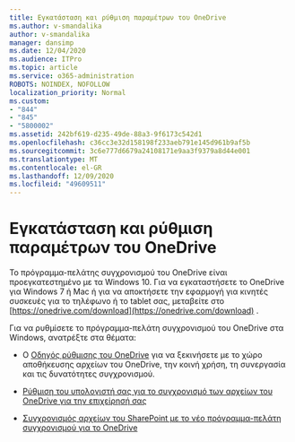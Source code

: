 ```yaml
---
title: Εγκατάσταση και ρύθμιση παραμέτρων του OneDrive
ms.author: v-smandalika
author: v-smandalika
manager: dansimp
ms.date: 12/04/2020
ms.audience: ITPro
ms.topic: article
ms.service: o365-administration
ROBOTS: NOINDEX, NOFOLLOW
localization_priority: Normal
ms.custom:
- "844"
- "845"
- "5800002"
ms.assetid: 242bf619-d235-49de-88a3-9f6173c542d1
ms.openlocfilehash: c36cc3e32d158198f233aeb791e145d961b9af5b
ms.sourcegitcommit: 3c6e777d6679a24108171e9aa3f9379a8d44e001
ms.translationtype: MT
ms.contentlocale: el-GR
ms.lasthandoff: 12/09/2020
ms.locfileid: "49609511"
---
```

# <a name="install-and-configure-onedrive"></a>Εγκατάσταση και ρύθμιση παραμέτρων του OneDrive

Το πρόγραμμα-πελάτης συγχρονισμού του OneDrive είναι προεγκατεστημένο με τα Windows 10. Για να εγκαταστήσετε το OneDrive για Windows 7 ή Mac ή για να αποκτήσετε την εφαρμογή για κινητές συσκευές για το τηλέφωνο ή το tablet σας, μεταβείτε στο [https://onedrive.com/download](https://onedrive.com/download) .
  
Για να ρυθμίσετε το πρόγραμμα-πελάτη συγχρονισμού του OneDrive στα Windows, ανατρέξτε στα θέματα:
  
- Ο [Οδηγός ρύθμισης του OneDrive](https://admin.microsoft.com/adminportal/home#/modernonboarding/onedrivequickstartguide) για να ξεκινήσετε με το χώρο αποθήκευσης αρχείων του OneDrive, την κοινή χρήση, τη συνεργασία και τις δυνατότητες συγχρονισμού.

- [Ρύθμιση του υπολογιστή σας για το συγχρονισμό των αρχείων του OneDrive για την επιχείρησή σας](https://go.microsoft.com/fwlink/?linkid=533375)

- [Συγχρονισμός αρχείων του SharePoint με το νέο πρόγραμμα-πελάτη συγχρονισμού για το OneDrive](https://go.microsoft.com/fwlink/?linkid=871666)
